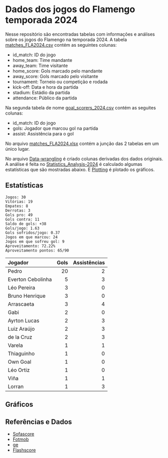 # Dados dos jogos do Flamengo temporada 2024

Nesse repositório são encontradas tabelas com informações e análises sobre os jogos do Flamengo na temporada 2024. A tabela [matches_FLA2024.csv](https://github.com/williamjouse/jogos-Flamengo-2024/blob/main/data/raw/matches_FLA2024.csv)
contém as seguintes colunas:

- id_match: ID do jogo
- home_team: Time mandante
- away_team: Time visitante
- home_score: Gols marcado pelo mandante
- away_score: Gols marcado pelo visitante
- tournament: Torneio ou competição e rodada
- kick-off: Data e hora da partida
- stadium: Estádio da partida
- attendance: Público da partida


Na segunda tabela de nome [goal_scorers_2024.csv](https://github.com/williamjouse/jogos-Flamengo-2024/blob/main/data/raw/goal_scorers_2024.csv) contém as seguites colunas:

- id_match: ID do jogo
- gols: Jogador que marcou gol na partida
- assist: Assistência para o gol

No arquivo [matches_FLA2024.xlsx](https://github.com/williamjouse/jogos-Flamengo-2024/blob/main/data/matches_FLA2024.xlsx) contém a junção das 2 tabelas em um único lugar.

No arquivo [Data-wrangling](https://github.com/williamjouse/jogos-Flamengo-2024/blob/main/notebooks/01-Data-wrangling.ipynb) é criado colunas derivadas dos dados originais. A análise 
é feita no [Statistics_Analysis-2024](https://github.com/williamjouse/jogos-Flamengo-2024/blob/main/notebooks/02-Statistics_Analysis-2024.ipynb) é calculado algumas estatísticas que são mostradas abaixo.
E [Plotting](https://github.com/williamjouse/jogos-Flamengo-2024/blob/main/notebooks/03-Plotting.ipynb) é plotado os gráficos.

## Estatísticas


```
Jogos: 30
Vitórias: 19
Empates: 8
Derrotas: 3 
Gols pro: 49
Gols contra: 11
Saldo de gols: +38
Gols/jogo: 1.63
Gols sofridos/jogo: 0.37
Jogos em que marcou: 24
Jogos em que sofreu gol: 9 
Aproveitamento: 72.22%
Aproveitamento pontos: 65/90
```

| Jogador           |   Gols |   Assistências |
|:------------------|-------:|---------------:|
| Pedro             |     20 |              2 |
| Everton Cebolinha |      5 |              3 |
| Léo Pereira       |      3 |              0 |
| Bruno Henrique    |      3 |              0 |
| Arrascaeta        |      3 |              4 |
| Gabi              |      2 |              0 |
| Ayrton Lucas      |      2 |              3 |
| Luiz Araújo       |      2 |              3 |
| de la Cruz        |      2 |              3 |
| Varela            |      1 |              1 |
| Thiaguinho        |      1 |              0 |
| Own Goal          |      1 |              0 |
| Léo Ortiz         |      1 |              0 |
| Viña              |      1 |              1 |
| Lorran            |      1 |              3 |





## Gráficos


## Referências e Dados

- [Sofascore](https://www.sofascore.com/)
- [Fotmob](https://www.fotmob.com/)
- [ge](https://ge.globo.com/)
- [Flashscore](https://www.flashscore.com)
